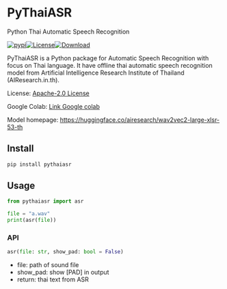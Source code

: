 # PyThaiASR

Python Thai Automatic Speech Recognition

 <a href="https://pypi.python.org/pypi/pythaiasr"><img alt="pypi" src="https://img.shields.io/pypi/v/pythaiasr.svg"/></a><a href="https://opensource.org/licenses/Apache-2.0"><img alt="License" src="https://img.shields.io/badge/License-Apache%202.0-blue.svg"/></a><a href="https://pepy.tech/project/pythaiasr"><img alt="Download" src="https://pepy.tech/badge/pythaiasr/month"/></a>

PyThaiASR is a Python package for Automatic Speech Recognition with focus on Thai language. It have offline thai automatic speech recognition model from Artificial Intelligence Research Institute of Thailand (AIResearch.in.th).

License: [Apache-2.0 License](https://github.com/PyThaiNLP/pythaiasr/blob/main/LICENSE)

Google Colab: [Link Google colab](https://colab.research.google.com/drive/1zHt3GoxXWCaNSMRzE5lrvpYm9RolcxOW?usp=sharing)

Model homepage: https://huggingface.co/airesearch/wav2vec2-large-xlsr-53-th

## Install

```sh
pip install pythaiasr
```

## Usage

```python
from pythaiasr import asr

file = "a.wav"
print(asr(file))
```
### API

```python
asr(file: str, show_pad: bool = False)
```

- file: path of sound file
- show_pad: show [PAD] in output
- return: thai text from ASR

